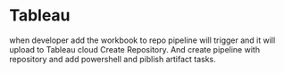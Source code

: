 # Tableau
when developer add the workbook to repo pipeline will trigger and it will upload to Tableau cloud
Create Repository.
And create pipeline with repository and add powershell and piblish artifact tasks.

